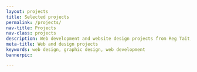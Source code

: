 ```yaml
---
layout: projects
title: Selected projects
permalink: /projects/
nav-title: Projects
nav-class: projects
description: Web development and website design projects from Reg Tait, who offers services to companies, agencies and individuals.
meta-title: Web and design projects
keywords: web design, graphic design, web development
bannerpic: 

---
```


